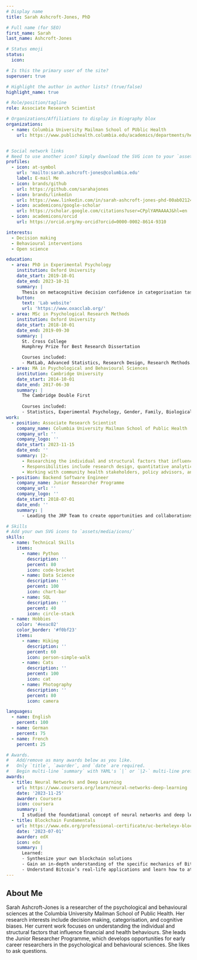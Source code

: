 ```yaml
---
# Display name
title: Sarah Ashcroft-Jones, PhD

# Full name (for SEO)
first_name: Sarah
last_name: Ashcroft-Jones

# Status emoji
status:
  icon:

# Is this the primary user of the site?
superuser: true

# Highlight the author in author lists? (true/false)
highlight_name: true

# Role/position/tagline
role: Associate Research Scientist

# Organizations/Affiliations to display in Biography blox
organizations:
  - name: Columbia University Mailman School of PUblic Health 
    url: https://www.publichealth.columbia.edu/academics/departments/health-policy-management/


# Social network links
# Need to use another icon? Simply download the SVG icon to your `assets/media/icons/` folder.
profiles:
  - icon: at-symbol
    url: 'mailto:sarah.ashcroft-jones@columbia.edu'
    label: E-mail Me
  - icon: brands/github
    url: https://github.com/sarahajones
  - icon: brands/linkedin
    url: https://www.linkedin.com/in/sarah-ashcroft-jones-phd-00ab02124/
  - icon: academicons/google-scholar
    url: https://scholar.google.com/citations?user=CPplYAMAAAAJ&hl=en
  - icon: academicons/orcid
    url: https://orcid.org/my-orcid?orcid=0000-0002-8614-9310

interests:
  - Decision making
  - Behavioural interventions
  - Open science

education:
  - area: PhD in Experimental Psychology
    institution: Oxford University
    date_start: 2019-10-01
    date_end: 2023-10-31
    summary: |
      Thesis on metacognitive decision confidence in categorisation tasks. Supervised by [Prof Nick Yeung](https://www.oxacclab.org/). 
    button:
      text: 'Lab website'
      url: 'https://www.oxacclab.org/'
  - area: MSc in Psychological Research Methods
    institution: Oxford University
    date_start: 2018-10-01
    date_end: 2019-09-30
    summary: |
      St. Cross College
      Humphrey Prize for Best Research Dissertation

      Courses included:
      - MatLab, Advanced Statistics, Research Design, Research Methods. 
  - area: MA in Psychological and Behavioural Sciences
    institution: Cambridge University 
    date_start: 2014-10-01
    date_end: 2017-06-30
    summary: |
      The Cambridge Double First
      
      Courses included:
      - Statistics, Experimental Psychology, Gender, Family, Biological Anthropology.
work:
  - position: Associate Research Scientist
    company_name: Columbia University Mailman School of Public Health
    company_url: ''
    company_logo: ''
    date_start: 2023-11-15
    date_end: ''
    summary: |2-
      - Researching the individual and structural factors that influence financial and health behaviours.
      - Responsibilities include research design, quantitative analytics, and statistical programming.
      - Working with community health stakeholders, policy advisors, and interdisciplinary research groups.
  - position: Backend Software Engineer
    company_name: Junior Researcher Programme
    company_url: ''
    company_logo: ''
    date_start: 2018-07-01
    date_end: ''
    summary: |
      - Leading the JRP Team to create opportunities and collaborations within the psychological sciences for ECRs and students globally. -  on impactful research themes with an emphasis on open and generalisable science.

# Skills
# Add your own SVG icons to `assets/media/icons/`
skills:
  - name: Technical Skills
    items:
      - name: Python
        description: ''
        percent: 80
        icon: code-bracket
      - name: Data Science
        description: ''
        percent: 100
        icon: chart-bar
      - name: SQL
        description: ''
        percent: 40
        icon: circle-stack
  - name: Hobbies
    color: '#eeac02'
    color_border: '#f0bf23'
    items:
      - name: Hiking
        description: ''
        percent: 60
        icon: person-simple-walk
      - name: Cats
        description: ''
        percent: 100
        icon: cat
      - name: Photography
        description: ''
        percent: 80
        icon: camera

languages:
  - name: English
    percent: 100
  - name: German
    percent: 75
  - name: French
    percent: 25

# Awards.
#   Add/remove as many awards below as you like.
#   Only `title`, `awarder`, and `date` are required.
#   Begin multi-line `summary` with YAML's `|` or `|2-` multi-line prefix and indent 2 spaces below.
awards:
  - title: Neural Networks and Deep Learning
    url: https://www.coursera.org/learn/neural-networks-deep-learning
    date: '2023-11-25'
    awarder: Coursera
    icon: coursera
    summary: |
      I studied the foundational concept of neural networks and deep learning. By the end, I was familiar with the significant technological trends driving the rise of deep learning; build, train, and apply fully connected deep neural networks; implement efficient (vectorized) neural networks; identify key parameters in a neural network’s architecture; and apply deep learning to your own applications.
  - title: Blockchain Fundamentals
    url: https://www.edx.org/professional-certificate/uc-berkeleyx-blockchain-fundamentals
    date: '2023-07-01'
    awarder: edX
    icon: edx
    summary: |
      Learned:
      - Synthesize your own blockchain solutions
      - Gain an in-depth understanding of the specific mechanics of Bitcoin
      - Understand Bitcoin’s real-life applications and learn how to attack and destroy Bitcoin, Ethereum, smart contracts and Dapps, and alternatives to Bitcoin’s Proof-of-Work consensus algorithm
---
```


## About Me

Sarah Ashcroft-Jones is a researcher of the psychological and behavioural sciences at the Columbia University Mailman School of Public Health. Her research interests include decision making, categorisation, and cognitive biases. Her current work focuses on understanding the individual and structural factors that influence financial and health behaviours. She leads the Junior Researcher Programme, which develops opportunities for early career researchers in the psychological and behavioural sciences. She likes to ask questions.    
